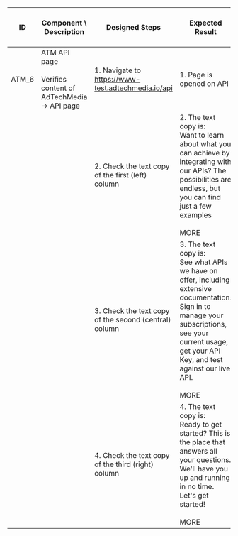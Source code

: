 | ID | Component \ <br> Description  | Designed Steps       |Expected Result     |	Created By \ <br> Last Updated |
| -- | -- | -- | -- | -- |
| ATM_6 | ATM API page <br> <br>  Verifies content of AdTechMedia -> API page | 1. Navigate to https://www-test.adtechmedia.io/api | 1. Page is opened on API     | Alexandr Urita \ <br> 15.06.2017 |
|       |       | 2. Check the text copy of the first (left) column  |      2. The text copy is: <br> Want to learn about what you can achieve by integrating with our APIs? The possibilities are endless, but you can find just a few examples <br> <br>  MORE |    |  
|       |       | 3. Check the text copy of the second (central) column |       3. The text copy is: <br> See what APIs we have on offer, including extensive documentation. Sign in to manage your subscriptions, see your current usage, get your API Key, and test against our live API. <br> <br>  MORE |    |
|       |      | 4. Check the text copy of the third (right) column |    4. The text copy is: <br> Ready to get started? This is the place that answers all your questions. We'll have you up and running in no time. Let's get started! <br> <br>  MORE | |

